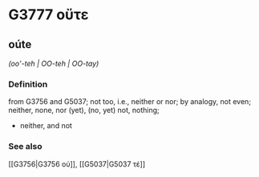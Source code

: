 # G3777 οὔτε

## oúte

_(oo'-teh | OO-teh | OO-tay)_

### Definition

from G3756 and G5037; not too, i.e., neither or nor; by analogy, not even; neither, none, nor (yet), (no, yet) not, nothing; 

- neither, and not

### See also

[[G3756|G3756 οὐ]], [[G5037|G5037 τέ]]
